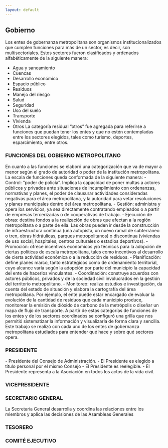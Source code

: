 ```yaml
---
layout: default
---
```


<h2>Gobierno</h2>

Los entes de gobernanza metropolitana son organismos
institucionalizados que cumplen funciones para más de un sector, es decir, son multisectoriales.
Estos sectores fueron clasificados y ordenados alfabéticamente de la siguiente manera:
- Agua y saneamiento
- Cuencas
- Desarrollo económico
- Espacio público
- Residuos
- Manejo del riesgo
- Salud
- Seguridad
- Uso del suelo
- Transporte
- Vivienda
- Otros
La categoría residual “otros” fue agregada para referirse a funciones que puedan tener los
entes y que no estén contempladas entre los sectores elegidos, tales como turismo, deportes,
esparcimiento, entre otros. 

<h3>FUNCIONES DEL GOBIERNO METROPOLITANO</h3>
En cuanto a las funciones se elaboró una categorización que va de mayor a menor según el
grado de autoridad o poder de la institución metropolitana. La escala de funciones queda
conformada de la siguiente manera:
- Control: “poder de policía”. Implica la capacidad de poner multas a actores públicos y
privados ante situaciones de incumplimiento con ordenanzas, normativas y planes, el
poder de clausurar actividades consideradas negativas para el área metropolitana, y la
autoridad para vetar resoluciones y planes municipales dentro del área metropolitana.
- Gestión: administra y opera los servicios, ya sea directamente contratando empleados o a
partir de empresas tercerizadas o de cooperativas de trabajo.
- Ejecución de obras: destina fondos a la realización de obras que afectan a la región
metropolitana o a parte de ella. Las obras pueden ir desde la construcción de
infraestructura continua (una autopista, un nuevo ramal de subterráneo o tren, obras
hidráulicas, parques metropolitanos) o discontinua (viviendas de uso social, hospitales,
centros culturales o estadios deportivos).
- Promoción: ofrece incentivos económicos y/o técnicos para la adopción de ciertas
políticas de escala metropolitana, tales como incentivos al desarrollo de cierta actividad
económica o a la reducción de residuos.
- Planificación: define planes marco, tanto estratégicos como de ordenamiento territorial,
cuyo alcance varía según la adopción por parte del municipio la capacidad del ente de
hacerlos vinculantes.
- Coordinación: construye acuerdos con actores públicos, privados y de la sociedad civil
involucrados en la gestión del territorio metropolitano.
- Monitoreo: realiza estudios e investigación, da cuenta del estado de situación y elabora la
cartografía del área metropolitana. Por ejemplo, el ente puede estar encargado de evaluar
la evolución de la cantidad de residuos que cada municipio produce, monitorear la
emisión de dióxido de carbono de la metrópolis o diseñar un mapa de flujo de transporte.
A partir de estas categorías de funciones de los entes y de los sectores coordinados se
configuró una grilla que nos permitió sistematizar la información y visualizarla de forma clara y
sencilla. Este trabajo se realizó con cada uno de los entes de gobernanza metropolitana estudiados
para entender qué hace y sobre qué sectores opera. 


<h3>PRESIDENTE</h3>
- Presidente del Consejo de Administración.
  - El Presidente es elegido a título personal por el mismo Consejo
  - El Presidente es reelegible.
  - El Presidente representa a la Asociación en todos los actos de la vida civil. 

<h3>VICEPRESIDENTE</h3>

<h3>SECRETARIO GENERAL</h3>
La Secretaría General desarrolla y coordina las relaciones entre los miembros y aplica las decisiones de las Asambleas Generales

<h3>TESORERO</h3>

<h3>COMITÉ EJECUTIVO</h3>
